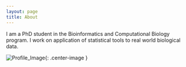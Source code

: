 ```yaml
---
layout: page
title: About
---
```



I am a PhD student in the Bioinformatics and Computational Biology program. 
I work on application of statistical tools to real world biological data.


![Profile_Image](https://martynalukaszewicz.github.io/Profile_Image.png){: .center-image }
